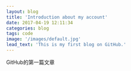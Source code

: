 ```yaml
---
layout: blog
title: 'Introduction about my account'
date: 2017-04-19 12:11:34
categories: blog
tags: code
image: '/images/default.jpg'
lead_text: 'This is my first blog on GitHub.'
---
```


GitHub的第一篇文章